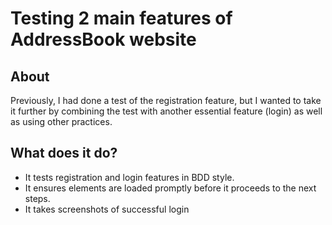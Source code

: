 # Testing 2 main features of AddressBook website


## About

Previously, I had done a test of the registration feature, but I wanted to take it further
by combining the test with another essential feature (login) as well as using other practices.


## What does it do?

* It tests registration and login features in BDD style.
* It ensures elements are loaded promptly before it proceeds to the next steps.
* It takes screenshots of successful login

